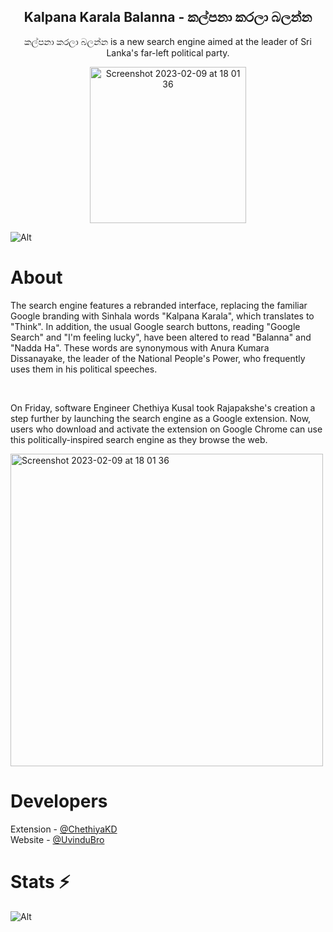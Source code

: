 <h2 align="center"> Kalpana Karala Balanna - කල්පනා කරලා බලන්න </h2>
<p align="center"> කල්පනා කරලා බලන්න is a new search engine aimed at the leader of Sri Lanka's far-left political party.</p>

<p align="center"> <a href="https://chrome.google.com/webstore/detail/kalpana-karala/ldfbffgeoopikoigpgjfjdammhpcplch"><img align="center" width="250" alt="Screenshot 2023-02-09 at 18 01 36" src="https://user-images.githubusercontent.com/79355885/218239825-a39addab-f16a-4899-8a99-410ca8d56880.png"></a></p>

![Alt](https://repobeats.axiom.co/api/embed/3380965ba2bace7ef1e0b759525720fcb1813b18.svg "Repobeats analytics image")


# About

<p> The search engine features a rebranded interface, replacing the familiar Google branding with Sinhala words "Kalpana Karala", which translates to "Think". In addition, the usual Google search buttons, reading "Google Search" and "I'm feeling lucky", have been altered to read "Balanna" and "Nadda Ha".  These words are synonymous with Anura Kumara Dissanayake, the leader of the National People's Power, who frequently uses them in his political speeches.</p>

</br>

<p> On Friday, software Engineer Chethiya Kusal took Rajapakshe's creation a step further by launching the search engine as a Google extension. Now, users who download and activate the extension on Google Chrome can use this politically-inspired search engine as they browse the web. </p>

<img width="500" alt="Screenshot 2023-02-09 at 18 01 36" src="https://user-images.githubusercontent.com/79355885/218240050-d6d1e44a-b2dd-43d7-b6fb-2de39569b819.png">

# Developers

Extension - [@ChethiyaKD](https://github.com/ChethiyaKD)</br>
Website - [@UvinduBro](https://github.com/UvinduBro)

# Stats ⚡

![Alt](https://repobeats.axiom.co/api/embed/dcdb323d35c7ec7879f470feb46feecb2ee77727.svg "Stats")
